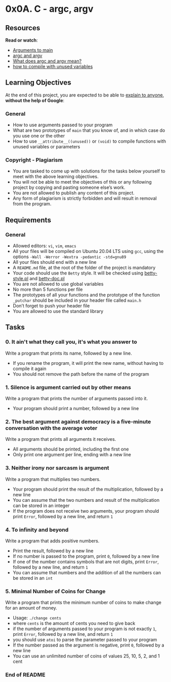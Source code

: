 <h1 class="gap">0x0A. C - argc, argv</h1>
<h2>Resources</h2>

<p><strong>Read or watch</strong>:</p>

<ul>
<li><a href="/rltoken/Jip_nI4tv2ybQZ-jV3fqJg" title="Arguments to main" target="_blank">Arguments to main</a> </li>
<li><a href="/rltoken/31aLwv8qsXuiUZrOk9Djqg" title="argc and argv" target="_blank">argc and argv</a> </li>
<li><a href="/rltoken/A0pzqslB6Z3Y3OV3hJQ6Tw" title="What does argc and argv mean?" target="_blank">What does argc and argv mean?</a> </li>
<li><a href="/rltoken/MkOUE1ndq1UAx9Erk-AVbg" title="how to compile with unused variables" target="_blank">how to compile with unused variables</a> </li>
</ul>

<h2>Learning Objectives</h2>

<p>At the end of this project, you are expected to be able to <a href="/rltoken/DBgGt1BaQ75AkikI88WbEw" title="explain to anyone" target="_blank">explain to anyone</a>, <strong>without the help of Google</strong>:</p>

<h3>General</h3>

<ul>
<li>How to use arguments passed to your program</li>
<li>What are two prototypes of <code>main</code> that you know of, and in which case do you use one or the other</li>
<li>How to use <code>__attribute__((unused))</code> or <code>(void)</code> to compile functions with unused variables or parameters</li>
</ul>

<h3>Copyright - Plagiarism</h3>

<ul>
<li>You are tasked to come up with solutions for the tasks below yourself to meet with the above learning objectives.</li>
<li>You will not be able to meet the objectives of this or any following project by copying and pasting someone else&rsquo;s work. </li>
<li>You are not allowed to publish any content of this project.</li>
<li>Any form of plagiarism is strictly forbidden and will result in removal from the program.</li>
</ul>

<h2>Requirements</h2>

<h3>General</h3>

<ul>
<li>Allowed editors: <code>vi</code>, <code>vim</code>, <code>emacs</code></li>
<li>All your files will be compiled on Ubuntu 20.04 LTS using <code>gcc</code>, using the options <code>-Wall -Werror -Wextra -pedantic -std=gnu89</code></li>
<li>All your files should end with a new line</li>
<li>A <code>README.md</code> file, at the root of the folder of the project is mandatory</li>
<li>Your code should use the <code>Betty</code> style. It will be checked using <a href="https://github.com/alx-tools/Betty/blob/master/betty-style.pl" title="betty-style.pl" target="_blank">betty-style.pl</a> and <a href="https://github.com/alx-tools/Betty/blob/master/betty-doc.pl" title="betty-doc.pl" target="_blank">betty-doc.pl</a></li>
<li>You are not allowed to use global variables</li>
<li>No more than 5 functions per file</li>
<li>The prototypes of all your functions and the prototype of the function <code>_putchar</code> should be included in your header file called <code>main.h</code></li>
<li>Don&rsquo;t forget to push your header file</li>
<li>You are allowed to use the standard library</li>
</ul>
<h2 class="gap">Tasks</h2>
<h3 class="panel-title">
      0. It ain&#39;t what they call you, it&#39;s what you answer to
    </h3>
<p>Write a program that prints its name, followed by a new line.</p>

<ul>
<li>If you rename the program, it will print the new name, without having to compile it again</li>
<li>You should not remove the path before the name of the program</li>
</ul>
<h3 class="panel-title">
      1. Silence is argument carried out by other means
    </h3>
<p>Write a program that prints the number of arguments passed into it.</p>

<ul>
<li>Your program should print a number, followed by a new line</li>
</ul>
<h3 class="panel-title">
      2. The best argument against democracy is a five-minute conversation with the average voter
    </h3>
<p>Write a program that prints all arguments it receives.</p>

<ul>
<li>All arguments should be printed, including the first one</li>
<li>Only print one argument per line, ending with a new line</li>
</ul>
<h3 class="panel-title">
      3. Neither irony nor sarcasm is argument
    </h3>
<p>Write a program that multiplies two numbers.</p>

<ul>
<li>Your program should print the result of the multiplication, followed by a new line</li>
<li>You can assume that the two numbers and result of the multiplication can be stored in an integer</li>
<li>If the program does not receive two arguments, your program should print <code>Error</code>, followed by a new line, and return <code>1</code></li>
</ul>
<h3 class="panel-title">
      4. To infinity and beyond
    </h3>
<p>Write a program that adds positive numbers.</p>

<ul>
<li>Print the result, followed by a new line</li>
<li>If no number is passed to the program, print <code>0</code>, followed by a new line</li>
<li>If one of the number contains symbols that are not digits, print <code>Error</code>, followed by a new line, and return <code>1</code></li>
<li>You can assume that numbers and the addition of all the numbers can be stored in an <code>int</code></li>
</ul>
<h3 class="panel-title">
      5. Minimal Number of Coins for Change
    </h3>
 <p>Write a program that prints the minimum number of coins to make change for an amount of money.</p>

<ul>
<li>Usage: <code>./change cents</code></li>
<li>where <code>cents</code> is the amount of cents you need to give back</li>
<li>if the number of arguments passed to your program is not exactly <code>1</code>, print <code>Error</code>, followed by a new line, and return <code>1</code></li>
<li>you should use <code>atoi</code> to parse the parameter passed to your program</li>
<li>If the number passed as the argument is negative, print <code>0</code>, followed by a new line</li>
<li>You can use an unlimited number of coins of values 25, 10, 5, 2, and 1 cent</li>
</ul>
<h3> <centre> End of README </centre> </h3>
